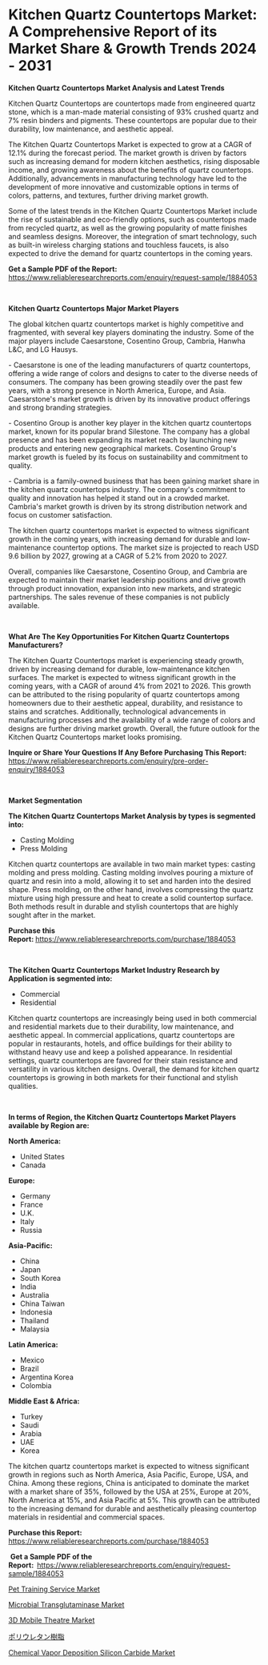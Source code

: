 <p><h1>Kitchen Quartz Countertops Market: A Comprehensive Report of its Market Share & Growth Trends 2024 - 2031</h1></p><p><strong>Kitchen Quartz Countertops Market Analysis and Latest Trends</strong></p>
<p><p>Kitchen Quartz Countertops are countertops made from engineered quartz stone, which is a man-made material consisting of 93% crushed quartz and 7% resin binders and pigments. These countertops are popular due to their durability, low maintenance, and aesthetic appeal.</p><p>The Kitchen Quartz Countertops Market is expected to grow at a CAGR of 12.1% during the forecast period. The market growth is driven by factors such as increasing demand for modern kitchen aesthetics, rising disposable income, and growing awareness about the benefits of quartz countertops. Additionally, advancements in manufacturing technology have led to the development of more innovative and customizable options in terms of colors, patterns, and textures, further driving market growth.</p><p>Some of the latest trends in the Kitchen Quartz Countertops Market include the rise of sustainable and eco-friendly options, such as countertops made from recycled quartz, as well as the growing popularity of matte finishes and seamless designs. Moreover, the integration of smart technology, such as built-in wireless charging stations and touchless faucets, is also expected to drive the demand for quartz countertops in the coming years.</p></p>
<p><strong>Get a Sample PDF of the Report:&nbsp;</strong> <a href="https://www.reliableresearchreports.com/enquiry/request-sample/1884053">https://www.reliableresearchreports.com/enquiry/request-sample/1884053</a></p>
<p>&nbsp;</p>
<p><strong>Kitchen Quartz Countertops Major Market Players</strong></p>
<p><p>The global kitchen quartz countertops market is highly competitive and fragmented, with several key players dominating the industry. Some of the major players include Caesarstone, Cosentino Group, Cambria, Hanwha L&C, and LG Hausys.</p><p>- Caesarstone is one of the leading manufacturers of quartz countertops, offering a wide range of colors and designs to cater to the diverse needs of consumers. The company has been growing steadily over the past few years, with a strong presence in North America, Europe, and Asia. Caesarstone's market growth is driven by its innovative product offerings and strong branding strategies.</p><p>- Cosentino Group is another key player in the kitchen quartz countertops market, known for its popular brand Silestone. The company has a global presence and has been expanding its market reach by launching new products and entering new geographical markets. Cosentino Group's market growth is fueled by its focus on sustainability and commitment to quality.</p><p>- Cambria is a family-owned business that has been gaining market share in the kitchen quartz countertops industry. The company's commitment to quality and innovation has helped it stand out in a crowded market. Cambria's market growth is driven by its strong distribution network and focus on customer satisfaction.</p><p>The kitchen quartz countertops market is expected to witness significant growth in the coming years, with increasing demand for durable and low-maintenance countertop options. The market size is projected to reach USD 9.6 billion by 2027, growing at a CAGR of 5.2% from 2020 to 2027.</p><p>Overall, companies like Caesarstone, Cosentino Group, and Cambria are expected to maintain their market leadership positions and drive growth through product innovation, expansion into new markets, and strategic partnerships. The sales revenue of these companies is not publicly available.</p></p>
<p>&nbsp;</p>
<p><strong>What Are The Key Opportunities For Kitchen Quartz Countertops Manufacturers?</strong></p>
<p><p>The Kitchen Quartz Countertops market is experiencing steady growth, driven by increasing demand for durable, low-maintenance kitchen surfaces. The market is expected to witness significant growth in the coming years, with a CAGR of around 4% from 2021 to 2026. This growth can be attributed to the rising popularity of quartz countertops among homeowners due to their aesthetic appeal, durability, and resistance to stains and scratches. Additionally, technological advancements in manufacturing processes and the availability of a wide range of colors and designs are further driving market growth. Overall, the future outlook for the Kitchen Quartz Countertops market looks promising.</p></p>
<p><strong>Inquire or Share Your Questions If Any Before Purchasing This Report:</strong> <a href="https://www.reliableresearchreports.com/enquiry/pre-order-enquiry/1884053">https://www.reliableresearchreports.com/enquiry/pre-order-enquiry/1884053</a></p>
<p>&nbsp;</p>
<p><strong>Market Segmentation</strong></p>
<p><strong>The Kitchen Quartz Countertops Market Analysis by types is segmented into:</strong></p>
<p><ul><li>Casting Molding</li><li>Press Molding</li></ul></p>
<p><p>Kitchen quartz countertops are available in two main market types: casting molding and press molding. Casting molding involves pouring a mixture of quartz and resin into a mold, allowing it to set and harden into the desired shape. Press molding, on the other hand, involves compressing the quartz mixture using high pressure and heat to create a solid countertop surface. Both methods result in durable and stylish countertops that are highly sought after in the market.</p></p>
<p><strong>Purchase this Report:&nbsp;</strong><a href="https://www.reliableresearchreports.com/purchase/1884053">https://www.reliableresearchreports.com/purchase/1884053</a></p>
<p>&nbsp;</p>
<p><strong>The Kitchen Quartz Countertops Market Industry Research by Application is segmented into:</strong></p>
<p><ul><li>Commercial</li><li>Residential</li></ul></p>
<p><p>Kitchen quartz countertops are increasingly being used in both commercial and residential markets due to their durability, low maintenance, and aesthetic appeal. In commercial applications, quartz countertops are popular in restaurants, hotels, and office buildings for their ability to withstand heavy use and keep a polished appearance. In residential settings, quartz countertops are favored for their stain resistance and versatility in various kitchen designs. Overall, the demand for kitchen quartz countertops is growing in both markets for their functional and stylish qualities.</p></p>
<p>&nbsp;</p>
<p><strong>In terms of Region, the Kitchen Quartz Countertops Market Players available by Region are:</strong></p>
<p>
    <p> <strong> North America: </strong>
        <ul>
            <li>United States</li>
            <li>Canada</li>
        </ul>
        </p> 
    <p> <strong> Europe: </strong>
        <ul>
            <li>Germany</li>
            <li>France</li>
            <li>U.K.</li>
            <li>Italy</li>
            <li>Russia</li>
        </ul>
        </p> 
    <p> <strong> Asia-Pacific: </strong>
        <ul>
            <li>China</li>
            <li>Japan</li>
            <li>South Korea</li>
            <li>India</li>
            <li>Australia</li>
            <li>China Taiwan</li>
            <li>Indonesia</li>
            <li>Thailand</li>
            <li>Malaysia</li>
        </ul>
        </p> 
    <p> <strong> Latin America: </strong>
        <ul>
            <li>Mexico</li>
            <li>Brazil</li>
            <li>Argentina Korea</li>
            <li>Colombia</li>
        </ul>
        </p> 
    <p> <strong> Middle East & Africa: </strong>
        <ul>
            <li>Turkey</li>
            <li>Saudi</li>
            <li>Arabia</li>
            <li>UAE</li>
            <li>Korea</li>
        </ul>
    </p>
    </p>
<p><p>The kitchen quartz countertops market is expected to witness significant growth in regions such as North America, Asia Pacific, Europe, USA, and China. Among these regions, China is anticipated to dominate the market with a market share of 35%, followed by the USA at 25%, Europe at 20%, North America at 15%, and Asia Pacific at 5%. This growth can be attributed to the increasing demand for durable and aesthetically pleasing countertop materials in residential and commercial spaces.</p></p>
<p><strong>Purchase this Report: </strong><a href="https://www.reliableresearchreports.com/purchase/1884053">https://www.reliableresearchreports.com/purchase/1884053</a></p>
<p>&nbsp;<strong>Get a Sample PDF of the Report:&nbsp;&nbsp;</strong><a href="https://www.reliableresearchreports.com/enquiry/request-sample/1884053">https://www.reliableresearchreports.com/enquiry/request-sample/1884053</a></p>
<p><strong></strong></p>
<p><p><a href="https://issuu.com/reportprime-2/docs/pet-training-service-market-size-2030.pptx">Pet Training Service Market</a></p><p><a href="https://github.com/zjyglelu/Market-Research-Report-List-1/blob/main/microbial-transglutaminase-market.md">Microbial Transglutaminase Market</a></p><p><a href="https://issuu.com/reportprime-2/docs/3d-mobile-theatre-market-size-2030.pptx">3D Mobile Theatre Market</a></p><p><a href="https://github.com/vtbvgl20191192/Market-Research-Report-List-1/blob/main/7633163192666.md">ポリウレタン樹脂</a></p><p><a href="https://github.com/mbisetmhermsr/Market-Research-Report-List-1/blob/main/chemical-vapor-deposition-silicon-carbide-market.md">Chemical Vapor Deposition Silicon Carbide Market</a></p></p>